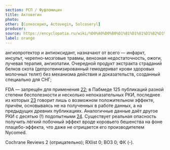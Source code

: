 ```yaml
---
section: РСП / Фуфломицин
title: Актовегин
photo:
other: [Солкосерил, Actovegin, Solcoseryl]
producer:
source: https://encyclopatia.ru/wiki/%D0%A0%D0%B0%D1%81%D1%81%D1%82%D1%80%D0%B5%D0%BB%D1%8C%D0%BD%D1%8B%D0%B9_%D1%81%D0%BF%D0%B8%D1%81%D0%BE%D0%BA_%D0%BF%D1%80%D0%B5%D0%BF%D0%B0%D1%80%D0%B0%D1%82%D0%BE%D0%B2
label: orange
---
```


ангиопротектор и антиоксидант, назначают от всего — инфаркт, инсульт, черепно-мозговые травмы, венозная недостаточность, ожоги, лучевая терапия, ангиопатии. Очередной продукт экстракта страданий белков скота (депротеинизированный гемодериват крови здоровых молочных телят) без механизма действия и доказательств, созданный специально для СНГ;

FDA — запрещён для применения [22](http://www.fda.gov/ICECI/CriminalInvestigations/ucm262317.htm); в Пабмеде 125 публикаций разной степени бесполезности и несколько непоказательных РКИ, последнее из которых [23](http://www.ncbi.nlm.nih.gov/pubmed/24516413) говорит лишь о возможном положительном эффекте, причём, основываясь не на полученных в работе данных, а на предыдущих древних публикациях. Аналогичные данные даёт другое РКИ с десятью (!) подопытными [24](http://www.ncbi.nlm.nih.gov/pubmed/6395527). Существует реальная опасность получить лёгкий побочный эффект вроде коровьего бешенства на фоне плацебо-эффекта, что даже не отрицается его производителем Nycomed.

Cochrane Reviews 2 (отрицательно); RXlist 0; ВОЗ 0; ФК (-).
